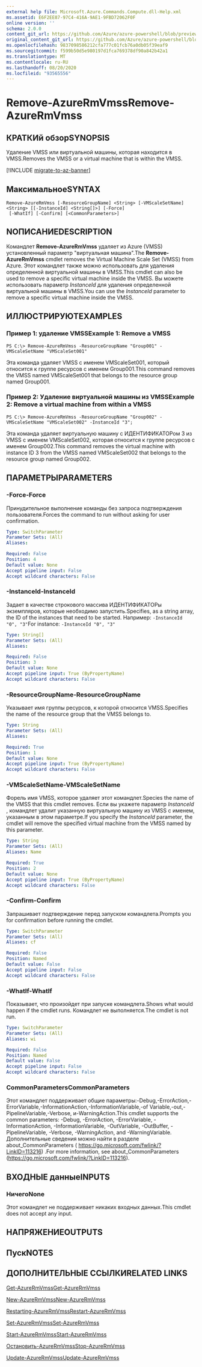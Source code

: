 ```yaml
---
external help file: Microsoft.Azure.Commands.Compute.dll-Help.xml
ms.assetid: E6F2EE87-97C4-416A-9AE1-9FBD72062F0F
online version: ''
schema: 2.0.0
content_git_url: https://github.com/Azure/azure-powershell/blob/preview/src/ResourceManager/Compute/Stack/Commands.Compute/help/Remove-AzureRmVmss.md
original_content_git_url: https://github.com/Azure/azure-powershell/blob/preview/src/ResourceManager/Compute/Stack/Commands.Compute/help/Remove-AzureRmVmss.md
ms.openlocfilehash: 9837098586212cfa777c01fcb76a0db05f39eaf9
ms.sourcegitcommit: f599b50d5e980197d1fca769378df90a842b42a1
ms.translationtype: MT
ms.contentlocale: ru-RU
ms.lasthandoff: 08/20/2020
ms.locfileid: "93565556"
---
```

# <span data-ttu-id="6f4e3-101">Remove-AzureRmVmss</span><span class="sxs-lookup"><span data-stu-id="6f4e3-101">Remove-AzureRmVmss</span></span>

## <span data-ttu-id="6f4e3-102">КРАТКИй обзор</span><span class="sxs-lookup"><span data-stu-id="6f4e3-102">SYNOPSIS</span></span>
<span data-ttu-id="6f4e3-103">Удаление VMSS или виртуальной машины, которая находится в VMSS.</span><span class="sxs-lookup"><span data-stu-id="6f4e3-103">Removes the VMSS or a virtual machine that is within the VMSS.</span></span>

[!INCLUDE [migrate-to-az-banner](../../includes/migrate-to-az-banner.md)]

## <span data-ttu-id="6f4e3-104">Максимальное</span><span class="sxs-lookup"><span data-stu-id="6f4e3-104">SYNTAX</span></span>

```
Remove-AzureRmVmss [-ResourceGroupName] <String> [-VMScaleSetName] <String> [[-InstanceId] <String[]>] [-Force]
 [-WhatIf] [-Confirm] [<CommonParameters>]
```

## <span data-ttu-id="6f4e3-105">NОПИСАНИЕ</span><span class="sxs-lookup"><span data-stu-id="6f4e3-105">DESCRIPTION</span></span>
<span data-ttu-id="6f4e3-106">Командлет **Remove-AzureRmVmss** удаляет из Azure (VMSS) установленный параметр "виртуальная машина".</span><span class="sxs-lookup"><span data-stu-id="6f4e3-106">The **Remove-AzureRmVmss** cmdlet removes the Virtual Machine Scale Set (VMSS) from Azure.</span></span>
<span data-ttu-id="6f4e3-107">Этот командлет также можно использовать для удаления определенной виртуальной машины в VMSS.</span><span class="sxs-lookup"><span data-stu-id="6f4e3-107">This cmdlet can also be used to remove a specific virtual machine inside the VMSS.</span></span>
<span data-ttu-id="6f4e3-108">Вы можете использовать параметр *InstanceId* для удаления определенной виртуальной машины в VMSS.</span><span class="sxs-lookup"><span data-stu-id="6f4e3-108">You can use the *InstanceId* parameter to remove a specific virtual machine inside the VMSS.</span></span>

## <span data-ttu-id="6f4e3-109">ИЛЛЮСТРИРУЮТ</span><span class="sxs-lookup"><span data-stu-id="6f4e3-109">EXAMPLES</span></span>

### <span data-ttu-id="6f4e3-110">Пример 1: удаление VMSS</span><span class="sxs-lookup"><span data-stu-id="6f4e3-110">Example 1: Remove a VMSS</span></span>
```
PS C:\> Remove-AzureRmVmss -ResourceGroupName "Group001" -VMScaleSetName "VMScaleSet001"
```

<span data-ttu-id="6f4e3-111">Эта команда удаляет VMSS с именем VMScaleSet001, который относится к группе ресурсов с именем Group001.</span><span class="sxs-lookup"><span data-stu-id="6f4e3-111">This command removes the VMSS named VMScaleSet001 that belongs to the resource group named Group001.</span></span>

### <span data-ttu-id="6f4e3-112">Пример 2: Удаление виртуальной машины из VMSS</span><span class="sxs-lookup"><span data-stu-id="6f4e3-112">Example 2: Remove a virtual machine from within a VMSS</span></span>
```
PS C:\> Remove-AzureRmVmss -ResourceGroupName "Group002" -VMScaleSetName "VMScaleSet002" -InstanceId "3";
```

<span data-ttu-id="6f4e3-113">Эта команда удаляет виртуальную машину с ИДЕНТИФИКАТОРом 3 из VMSS с именем VMScaleSet002, которая относится к группе ресурсов с именем Group002.</span><span class="sxs-lookup"><span data-stu-id="6f4e3-113">This command removes the virtual machine with instance ID 3 from the VMSS named VMScaleSet002 that belongs to the resource group named Group002.</span></span>

## <span data-ttu-id="6f4e3-114">ПАРАМЕТРЫ</span><span class="sxs-lookup"><span data-stu-id="6f4e3-114">PARAMETERS</span></span>

### <span data-ttu-id="6f4e3-115">-Force</span><span class="sxs-lookup"><span data-stu-id="6f4e3-115">-Force</span></span>
<span data-ttu-id="6f4e3-116">Принудительное выполнение команды без запроса подтверждения пользователя.</span><span class="sxs-lookup"><span data-stu-id="6f4e3-116">Forces the command to run without asking for user confirmation.</span></span>

```yaml
Type: SwitchParameter
Parameter Sets: (All)
Aliases: 

Required: False
Position: 4
Default value: None
Accept pipeline input: False
Accept wildcard characters: False
```

### <span data-ttu-id="6f4e3-117">-InstanceId</span><span class="sxs-lookup"><span data-stu-id="6f4e3-117">-InstanceId</span></span>
<span data-ttu-id="6f4e3-118">Задает в качестве строкового массива ИДЕНТИФИКАТОРы экземпляров, которые необходимо запустить.</span><span class="sxs-lookup"><span data-stu-id="6f4e3-118">Specifies, as a string array, the ID of the instances that need to be started.</span></span>
<span data-ttu-id="6f4e3-119">Например: `-InstanceId "0", "3"`</span><span class="sxs-lookup"><span data-stu-id="6f4e3-119">For instance: `-InstanceId "0", "3"`</span></span>

```yaml
Type: String[]
Parameter Sets: (All)
Aliases: 

Required: False
Position: 3
Default value: None
Accept pipeline input: True (ByPropertyName)
Accept wildcard characters: False
```

### <span data-ttu-id="6f4e3-120">-ResourceGroupName</span><span class="sxs-lookup"><span data-stu-id="6f4e3-120">-ResourceGroupName</span></span>
<span data-ttu-id="6f4e3-121">Указывает имя группы ресурсов, к которой относится VMSS.</span><span class="sxs-lookup"><span data-stu-id="6f4e3-121">Specifies the name of the resource group that the VMSS belongs to.</span></span>

```yaml
Type: String
Parameter Sets: (All)
Aliases: 

Required: True
Position: 1
Default value: None
Accept pipeline input: True (ByPropertyName)
Accept wildcard characters: False
```

### <span data-ttu-id="6f4e3-122">-VMScaleSetName</span><span class="sxs-lookup"><span data-stu-id="6f4e3-122">-VMScaleSetName</span></span>
<span data-ttu-id="6f4e3-123">Форель имя VMSS, которое удаляет этот командлет.</span><span class="sxs-lookup"><span data-stu-id="6f4e3-123">Species the name of the VMSS that this cmdlet removes.</span></span>
<span data-ttu-id="6f4e3-124">Если вы укажете параметр *InstanceId* , командлет удалит указанную виртуальную машину из VMSS с именем, указанным в этом параметре.</span><span class="sxs-lookup"><span data-stu-id="6f4e3-124">If you specify the *InstanceId* parameter, the cmdlet will remove the specified virtual machine from the VMSS named by this parameter.</span></span>

```yaml
Type: String
Parameter Sets: (All)
Aliases: Name

Required: True
Position: 2
Default value: None
Accept pipeline input: True (ByPropertyName)
Accept wildcard characters: False
```

### <span data-ttu-id="6f4e3-125">-Confirm</span><span class="sxs-lookup"><span data-stu-id="6f4e3-125">-Confirm</span></span>
<span data-ttu-id="6f4e3-126">Запрашивает подтверждение перед запуском командлета.</span><span class="sxs-lookup"><span data-stu-id="6f4e3-126">Prompts you for confirmation before running the cmdlet.</span></span>
```yaml
Type: SwitchParameter
Parameter Sets: (All)
Aliases: cf

Required: False
Position: Named
Default value: False
Accept pipeline input: False
Accept wildcard characters: False
```

### <span data-ttu-id="6f4e3-127">-WhatIf</span><span class="sxs-lookup"><span data-stu-id="6f4e3-127">-WhatIf</span></span>
<span data-ttu-id="6f4e3-128">Показывает, что произойдет при запуске командлета.</span><span class="sxs-lookup"><span data-stu-id="6f4e3-128">Shows what would happen if the cmdlet runs.</span></span> <span data-ttu-id="6f4e3-129">Командлет не выполняется.</span><span class="sxs-lookup"><span data-stu-id="6f4e3-129">The cmdlet is not run.</span></span>
```yaml
Type: SwitchParameter
Parameter Sets: (All)
Aliases: wi

Required: False
Position: Named
Default value: False
Accept pipeline input: False
Accept wildcard characters: False
```

### <span data-ttu-id="6f4e3-130">CommonParameters</span><span class="sxs-lookup"><span data-stu-id="6f4e3-130">CommonParameters</span></span>
<span data-ttu-id="6f4e3-131">Этот командлет поддерживает общие параметры:-Debug,-ErrorAction,-ErrorVariable,-InformationAction,-InformationVariable,-of Variable,-out,-PipelineVariable,-Verbose, и-WarningAction.</span><span class="sxs-lookup"><span data-stu-id="6f4e3-131">This cmdlet supports the common parameters: -Debug, -ErrorAction, -ErrorVariable, -InformationAction, -InformationVariable, -OutVariable, -OutBuffer, -PipelineVariable, -Verbose, -WarningAction, and -WarningVariable.</span></span> <span data-ttu-id="6f4e3-132">Дополнительные сведения можно найти в разделе about_CommonParameters ( https://go.microsoft.com/fwlink/?LinkID=113216) .</span><span class="sxs-lookup"><span data-stu-id="6f4e3-132">For more information, see about_CommonParameters (https://go.microsoft.com/fwlink/?LinkID=113216).</span></span>

## <span data-ttu-id="6f4e3-133">ВХОДНЫЕ данные</span><span class="sxs-lookup"><span data-stu-id="6f4e3-133">INPUTS</span></span>

### <span data-ttu-id="6f4e3-134">Ничего</span><span class="sxs-lookup"><span data-stu-id="6f4e3-134">None</span></span>
<span data-ttu-id="6f4e3-135">Этот командлет не поддерживает никаких входных данных.</span><span class="sxs-lookup"><span data-stu-id="6f4e3-135">This cmdlet does not accept any input.</span></span>

## <span data-ttu-id="6f4e3-136">НАПРЯЖЕНИЕ</span><span class="sxs-lookup"><span data-stu-id="6f4e3-136">OUTPUTS</span></span>

## <span data-ttu-id="6f4e3-137">Пуск</span><span class="sxs-lookup"><span data-stu-id="6f4e3-137">NOTES</span></span>

## <span data-ttu-id="6f4e3-138">ДОПОЛНИТЕЛЬНЫЕ ССЫЛКИ</span><span class="sxs-lookup"><span data-stu-id="6f4e3-138">RELATED LINKS</span></span>

[<span data-ttu-id="6f4e3-139">Get-AzureRmVmss</span><span class="sxs-lookup"><span data-stu-id="6f4e3-139">Get-AzureRmVmss</span></span>](./Get-AzureRmVmss.md)

[<span data-ttu-id="6f4e3-140">New-AzureRmVmss</span><span class="sxs-lookup"><span data-stu-id="6f4e3-140">New-AzureRmVmss</span></span>](./New-AzureRmVmss.md)

[<span data-ttu-id="6f4e3-141">Restarting-AzureRmVmss</span><span class="sxs-lookup"><span data-stu-id="6f4e3-141">Restart-AzureRmVmss</span></span>](./Restart-AzureRmVmss.md)

[<span data-ttu-id="6f4e3-142">Set-AzureRmVmss</span><span class="sxs-lookup"><span data-stu-id="6f4e3-142">Set-AzureRmVmss</span></span>](./Set-AzureRmVmss.md)

[<span data-ttu-id="6f4e3-143">Start-AzureRmVmss</span><span class="sxs-lookup"><span data-stu-id="6f4e3-143">Start-AzureRmVmss</span></span>](./Start-AzureRmVmss.md)

[<span data-ttu-id="6f4e3-144">Остановить-AzureRmVmss</span><span class="sxs-lookup"><span data-stu-id="6f4e3-144">Stop-AzureRmVmss</span></span>](./Stop-AzureRmVmss.md)

[<span data-ttu-id="6f4e3-145">Update-AzureRmVmss</span><span class="sxs-lookup"><span data-stu-id="6f4e3-145">Update-AzureRmVmss</span></span>](./Update-AzureRmVmss.md)


